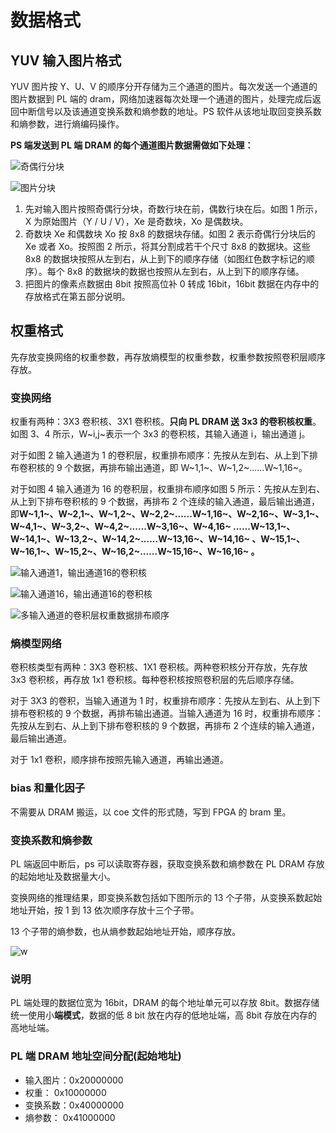 <!-- markdownlint-disable-file -->

# 数据格式

## YUV 输入图片格式

YUV 图片按 Y、U、V 的顺序分开存储为三个通道的图片。每次发送一个通道的图片数据到 PL 端的 dram，网络加速器每次处理一个通道的图片，处理完成后返回中断信号以及该通道变换系数和熵参数的地址。PS 软件从该地址取回变换系数和熵参数，进行熵编码操作。

**PS 端发送到 PL 端 DRAM 的每个通道图片数据需做如下处理：**

![奇偶行分块](https://github.com/ustc-ivclab/.github/assets/32936898/6972fe62-9b38-4945-b0c8-c60f016d6e0c)

![图片分块](https://github.com/ustc-ivclab/.github/assets/32936898/dc6d74c6-80c8-42ad-86cc-203a16d26e6c)

1. 先对输入图片按照奇偶行分块，奇数行块在前，偶数行块在后。如图 1 所示，X 为原始图片（Y / U / V），Xe 是奇数块，Xo 是偶数块。
2. 奇数块 Xe 和偶数块 Xo 按 8x8 的数据块存储。如图 2 表示奇偶行分块后的 Xe
   或者 Xo。按照图 2 所示，将其分割成若干个尺寸 8x8 的数据块。这些 8x8 的数据块按照从左到右，从上到下的顺序存储（如图红色数字标记的顺序）。每个 8x8 的数据块的数据也按照从左到右，从上到下的顺序存储。
3. 把图片的像素点数据由 8bit 按照高位补 0 转成 16bit，16bit 数据在内存中的存放格式在第五部分说明。

## 权重格式

先存放变换网络的权重参数，再存放熵模型的权重参数，权重参数按照卷积层顺序存放。

### 变换网络

权重有两种：3X3 卷积核、3X1 卷积核。**只向 PL
DRAM 送 3x3 的卷积核权重**。如图 3、4 所示，W~i,j~表示一个 3x3 的卷积核，其输入通道 i，输出通道 j。

对于如图 2 输入通道为 1 的卷积层，权重排布顺序：先按从左到右、从上到下排布卷积核的 9 个数据，再排布输出通道，即 W~1,1~、W~1,2~......W~1,16~。

对于如图 4 输入通道为 16 的卷积层，权重排布顺序如图 5 所示：先按从左到右、从上到下排布卷积核的 9 个数据，再排布 2 个连续的输入通道，最后输出通道，即**W~1,1~、W~2,1~、W~1,2~、W~2,2~......W~1,16~、W~2,16~、W~3,1~、W~4,1~、W~3,2~、W~4,2~......W~3,16~、W~4,16~
......W~13,1~、W~14,1~、W~13,2~、W~14,2~......W~13,16~、W~14,16~
、W~15,1~、W~16,1~、W~15,2~、W~16,2~......W~15,16~、W~16,16~ 。**

![输入通道1，输出通道16的卷积核](https://github.com/ustc-ivclab/.github/assets/32936898/58465805-26d3-416e-bab8-9f59f019cee9)

![输入通道16，输出通道16的卷积核](https://github.com/ustc-ivclab/.github/assets/32936898/45ed66f4-da7c-49e9-89aa-1d33d1a3dacd)

![多输入通道的卷积层权重数据排布顺序](https://github.com/ustc-ivclab/.github/assets/32936898/cfe28bbe-f633-406b-93e7-48c1580db842)

### 熵模型网络

卷积核类型有两种：3X3 卷积核、1X1 卷积核。两种卷积核分开存放，先存放 3x3 卷积核，再存放 1x1 卷积核。每种卷积核按照卷积层的先后顺序存储。

对于 3X3 的卷积，当输入通道为 1 时，权重排布顺序：先按从左到右、从上到下排布卷积核的 9 个数据，再排布输出通道。当输入通道为 16 时，权重排布顺序：先按从左到右、从上到下排布卷积核的 9 个数据，再排布 2 个连续的输入通道，最后输出通道。

对于 1x1 卷积，顺序排布按照先输入通道，再输出通道。

### bias 和量化因子

不需要从 DRAM 搬运，以 coe 文件的形式随，写到 FPGA 的 bram 里。

### 变换系数和熵参数

PL 端返回中断后，ps 可以读取寄存器，获取变换系数和熵参数在 PL
DRAM 存放的起始地址及数据量大小。

变换网络的推理结果，即变换系数包括如下图所示的 13 个子带，从变换系数起始地址开始，按 1 到 13 依次顺序存放十三个子带。

13 个子带的熵参数，也从熵参数起始地址开始，顺序存放。

![w](https://github.com/ustc-ivclab/.github/assets/32936898/f4d2aabb-a103-45d7-adea-9aaaae700304)

### 说明

PL 端处理的数据位宽为 16bit，DRAM 的每个地址单元可以存放 8bit。数据存储统一使用小**端模式**，数据的低 8
bit 放在内存的低地址端，高 8bit 存放在内存的高地址端。

### PL 端 DRAM 地址空间分配(起始地址)

- 输入图片：0x20000000
- 权重： 0x10000000
- 变换系数：0x40000000
- 熵参数： 0x41000000
